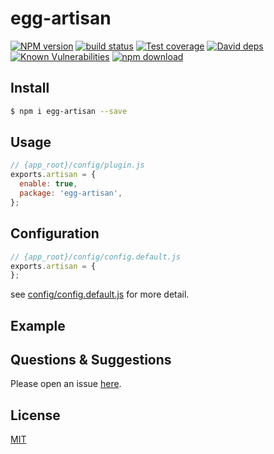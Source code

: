 # egg-artisan

[![NPM version][npm-image]][npm-url]
[![build status][travis-image]][travis-url]
[![Test coverage][codecov-image]][codecov-url]
[![David deps][david-image]][david-url]
[![Known Vulnerabilities][snyk-image]][snyk-url]
[![npm download][download-image]][download-url]

[npm-image]: https://img.shields.io/npm/v/egg-artisan.svg?style=flat-square
[npm-url]: https://npmjs.org/package/egg-artisan
[travis-image]: https://img.shields.io/travis/zzzs/egg-artisan.svg?style=flat-square
[travis-url]: https://travis-ci.org/zzzs/egg-artisan
[codecov-image]: https://img.shields.io/codecov/c/github/zzzs/egg-artisan.svg?style=flat-square
[codecov-url]: https://codecov.io/github/zzzs/egg-artisan?branch=master
[david-image]: https://img.shields.io/david/zzzs/egg-artisan.svg?style=flat-square
[david-url]: https://david-dm.org/zzzs/egg-artisan
[snyk-image]: https://snyk.io/test/npm/egg-artisan/badge.svg?style=flat-square
[snyk-url]: https://snyk.io/test/npm/egg-artisan
[download-image]: https://img.shields.io/npm/dm/egg-artisan.svg?style=flat-square
[download-url]: https://npmjs.org/package/egg-artisan

<!--
Description here.
-->

## Install

```bash
$ npm i egg-artisan --save
```

## Usage

```js
// {app_root}/config/plugin.js
exports.artisan = {
  enable: true,
  package: 'egg-artisan',
};
```

## Configuration

```js
// {app_root}/config/config.default.js
exports.artisan = {
};
```

see [config/config.default.js](config/config.default.js) for more detail.

## Example

<!-- example here -->

## Questions & Suggestions

Please open an issue [here](https://github.com/zzzs/egg/issues).

## License

[MIT](LICENSE)
